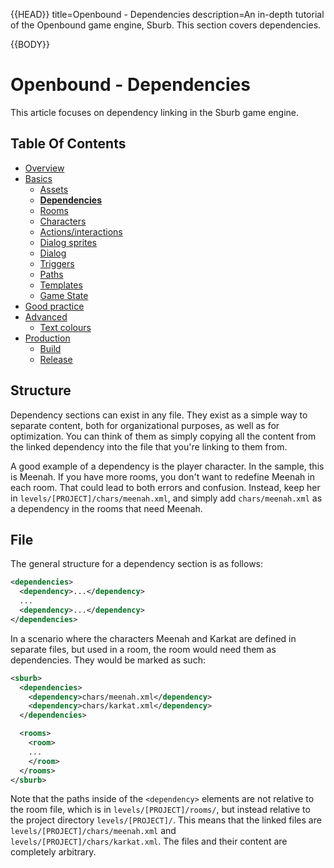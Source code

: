 {{HEAD}}
title=Openbound - Dependencies
description=An in-depth tutorial of the Openbound game engine, Sburb. This section covers dependencies.

{{BODY}}

# Openbound - Dependencies

This article focuses on dependency linking in the Sburb game engine.

## Table Of Contents

-   [Overview](/openbound-overview)
-   [Basics](/openbound-basics)
    -   [Assets](/openbound-assets)
    -   [**Dependencies**](/openbound-dependencies)
    -   [Rooms](/openbound-rooms)
    -   [Characters](/openbound-characters)
    -   [Actions/interactions](/openbound-actions)
    -   [Dialog sprites](/openbound-dialog-sprites)
    -   [Dialog](/openbound-dialog)
    -   [Triggers](/openbound-triggers)
    -   [Paths](/openbound-paths)
    -   [Templates](/openbound-templates)
    -   [Game State](/openbound-gamestate)
-   [Good practice](/openbound-good-practice)
-   [Advanced](/openbound-advanced)
    -   [Text colours](/openbound-text-colours)
-   [Production](/openbound-production)
    -   [Build](/openbound-build)
    -   [Release](openbound-release)

## Structure

Dependency sections can exist in any file. They exist as a simple way to separate content, both for organizational purposes, as well as for optimization. You can think of them as simply copying all the content from the linked dependency into the file that you're linking to them from.

A good example of a dependency is the player character. In the sample, this is Meenah. If you have more rooms, you don't want to redefine Meenah in each room. That could lead to both errors and confusion. Instead, keep her in `levels/[PROJECT]/chars/meenah.xml`, and simply add `chars/meenah.xml` as a dependency in the rooms that need Meenah.

## File

The general structure for a dependency section is as follows:

```xml
<dependencies>
  <dependency>...</dependency>
  ...
  <dependency>...</dependency>
</dependencies>
```

In a scenario where the characters Meenah and Karkat are defined in separate files, but used in a room, the room would need them as dependencies. They would be marked as such:

```xml
<sburb>
  <dependencies>
    <dependency>chars/meenah.xml</dependency>
    <dependency>chars/karkat.xml</dependency>
  </dependencies>

  <rooms>
    <room>
    ...
    </room>
  </rooms>
</sburb>
```

Note that the paths inside of the `<dependency>` elements are not relative to the room file, which is in `levels/[PROJECT]/rooms/`, but instead relative to the project directory `levels/[PROJECT]/`. This means that the linked files are `levels/[PROJECT]/chars/meenah.xml` and `levels/[PROJECT]/chars/karkat.xml`. The files and their content are completely arbitrary.
